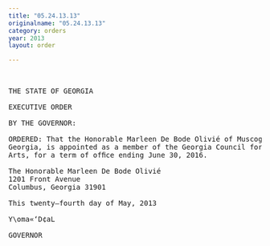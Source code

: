 ```yaml
---
title: "05.24.13.13"
originalname: "05.24.13.13"
category: orders
year: 2013
layout: order

---
```

<pre>
 

THE STATE OF GEORGIA

EXECUTIVE ORDER

BY THE GOVERNOR:

ORDERED: That the Honorable Marleen De Bode Olivié of Muscogee County,
Georgia, is appointed as a member of the Georgia Council for the
Arts, for a term of ofﬁce ending June 30, 2016.

The Honorable Marleen De Bode Olivié
1201 Front Avenue
Columbus, Georgia 31901

This twenty—fourth day of May, 2013

Y\oma«‘D¢aL

GOVERNOR

</pre>

